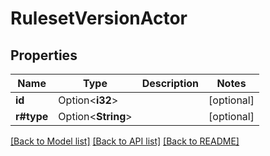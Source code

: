 # RulesetVersionActor

## Properties

Name | Type | Description | Notes
------------ | ------------- | ------------- | -------------
**id** | Option<**i32**> |  | [optional]
**r#type** | Option<**String**> |  | [optional]

[[Back to Model list]](../README.md#documentation-for-models) [[Back to API list]](../README.md#documentation-for-api-endpoints) [[Back to README]](../README.md)



